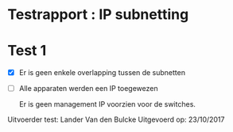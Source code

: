 # Testrapport : IP subnetting

# Test 1
 
- [x] Er is geen enkele overlapping tussen de subnetten
- [ ] Alle apparaten werden een IP toegewezen

  Er is geen management IP voorzien voor de switches. 

Uitvoerder test: Lander Van den Bulcke
Uitgevoerd op: 23/10/2017
